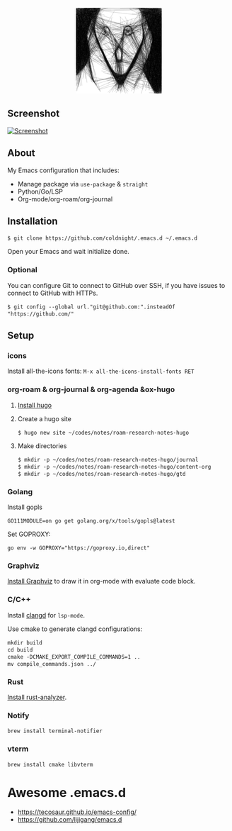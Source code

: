 <p align="center">
    <img src="https://raw.githubusercontent.com/coldnight/.emacs.d/master/logo.png" alt="Emacs Configuration" />
</p>

## Screenshot

[![Screenshot](https://gist.githubusercontent.com/coldnight/85f0ffc797d17754cdb20a93b5536e69/raw/6114fe94c4d8aa42cae8a946ee7a7a6eacde4b31/emacs.png)](https://gist.githubusercontent.com/coldnight/85f0ffc797d17754cdb20a93b5536e69/raw/6114fe94c4d8aa42cae8a946ee7a7a6eacde4b31/emacs.png)

## About

My Emacs configuration that includes:

- Manage package via `use-package` & `straight`
- Python/Go/LSP
- Org-mode/org-roam/org-journal

## Installation

```shell
$ git clone https://github.com/coldnight/.emacs.d ~/.emacs.d
```

Open your Emacs and wait initialize done.

### Optional

 You can configure Git to connect to GitHub over SSH, if you have issues to connect to GitHub with HTTPs.

```shell
$ git config --global url."git@github.com:".insteadOf "https://github.com/"
```

## Setup


### icons

Install all-the-icons fonts: `M-x all-the-icons-install-fonts RET`

### org-roam & org-journal & org-agenda &ox-hugo

1. [Install hugo](https://gohugo.io/getting-started/installing/)
2. Create a hugo site

	```shell
	$ hugo new site ~/codes/notes/roam-research-notes-hugo
	```
3. Make directories

	```shell
	$ mkdir -p ~/codes/notes/roam-research-notes-hugo/journal
	$ mkdir -p ~/codes/notes/roam-research-notes-hugo/content-org
	$ mkdir -p ~/codes/notes/roam-research-notes-hugo/gtd
	```

### Golang

Install gopls

```shell
GO111MODULE=on go get golang.org/x/tools/gopls@latest
```

Set GOPROXY:

``` shell
go env -w GOPROXY="https://goproxy.io,direct"
```

### Graphviz

[Install Graphviz](https://graphviz.org/download/) to draw it in org-mode with evaluate code block.

### C/C++

Install [clangd](https://clangd.llvm.org/installation.html) for `lsp-mode`.

Use cmake to generate clangd configurations:

``` shell
mkdir build
cd build
cmake -DCMAKE_EXPORT_COMPILE_COMMANDS=1 ..
mv compile_commands.json ../
```
### Rust

[Install rust-analyzer](https://rust-analyzer.github.io/manual.html#rust-analyzer-language-server-binary).

### Notify

``` shell
brew install terminal-notifier
```
### vterm

``` shell
brew install cmake libvterm
```

# Awesome .emacs.d

- https://tecosaur.github.io/emacs-config/
- https://github.com/lijigang/emacs.d
